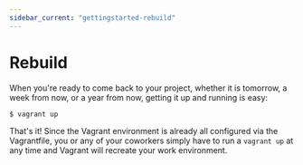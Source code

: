 ```yaml
---
sidebar_current: "gettingstarted-rebuild"
---
```


# Rebuild

When you're ready to come back to your project, whether it is tomorrow,
a week from now, or a year from now, getting it up and running is easy:

```
$ vagrant up
```

That's it! Since the Vagrant environment is already all configured via
the Vagrantfile, you or any of your coworkers simply have to run a
`vagrant up` at any time and Vagrant will recreate your work environment.
